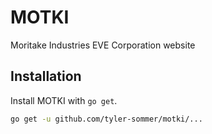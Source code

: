 # MOTKI

Moritake Industries EVE Corporation website


## Installation

Install MOTKI with `go get`.

```bash
go get -u github.com/tyler-sommer/motki/...
```

